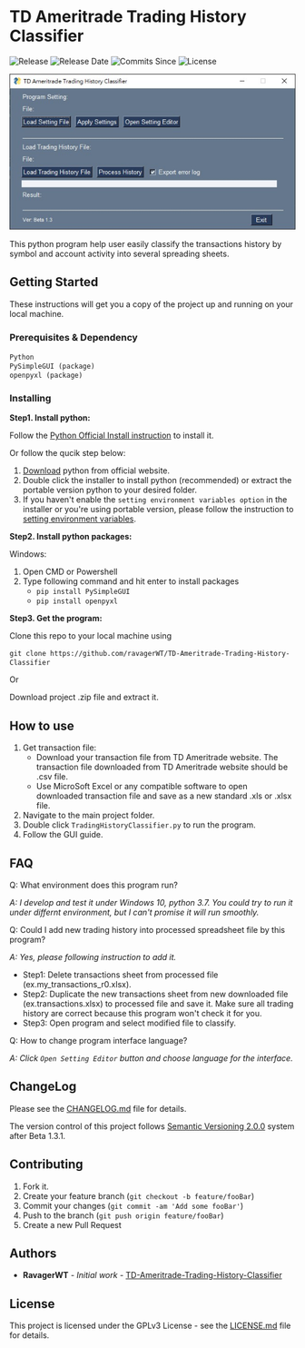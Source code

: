 # TD Ameritrade Trading History Classifier
![Release](https://img.shields.io/github/v/release/ravagerWT/TD-Ameritrade-Trading-History-Classifier)
![Release Date](https://img.shields.io/github/release-date/ravagerWT/TD-Ameritrade-Trading-History-Classifier)
![Commits Since](https://img.shields.io/github/commits-since/ravagerWT/TD-Ameritrade-Trading-History-Classifier/latest/develop)
![License](https://img.shields.io/github/license/ravagerWT/TD-Ameritrade-Trading-History-Classifier)

![](screenshot/Main%20GUI%20Beta1.3.jpg?raw=true)

This python program help user easily classify the transactions history by symbol and account activity into several spreading sheets.

## Getting Started

These instructions will get you a copy of the project up and running on your local machine.

### Prerequisites & Dependency

```
Python
PySimpleGUI (package)
openpyxl (package)
```

### Installing

**Step1. Install python:**

Follow the [Python Official Install instruction](https://docs.python.org/3/using/windows.html) to install it.

Or follow the qucik step below:
1. [Download](https://www.python.org/downloads/) python from official website.
2. Double click the installer to install python (recommended) or extract the portable version python to your desired folder.
3. If you haven't enable the `setting environment variables option` in the installer or you're using portable version, please follow the instruction to [setting environment variables](https://docs.python.org/3/using/windows.html#configuring-python).


**Step2. Install python packages:**

Windows:

1. Open CMD or Powershell
2. Type following command and hit enter to install packages
   - `pip install PySimpleGUI`
   - `pip install openpyxl` 

**Step3. Get the program:**

Clone this repo to your local machine using
```git
git clone https://github.com/ravagerWT/TD-Ameritrade-Trading-History-Classifier
```
Or

Download project .zip file and extract it.

## How to use

1. Get transaction file:
   - Download your transaction file from TD Ameritrade website.  The transaction file downloaded from TD Ameritrade website should be .csv file.
   - Use MicroSoft Excel or any compatible software to open downloaded transaction file and save as a new standard .xls or .xlsx file.
2. Navigate to the main project folder.
3. Double click `TradingHistoryClassifier.py` to run the program.
4. Follow the GUI guide.

## FAQ

Q: What environment does this program run?

*A: I develop and test it under Windows 10, python 3.7.  You could try to run it under differnt environment, but I can't promise it will run smoothly.*

Q: Could I add new trading history into processed spreadsheet file by this program?

*A: Yes, please following instruction to add it.*
- Step1: Delete transactions sheet from processed file (ex.my_transactions_r0.xlsx).
- Step2: Duplicate the new transactions sheet from new downloaded file (ex.transactions.xlsx) to processed file and save it.  Make sure all trading history are correct because this program won't check it for you.
- Step3: Open program and select modified file to classify.

Q: How to change program interface language?

*A: Click `Open Setting Editor` button and choose language for the interface.*

## ChangeLog

Please see the [CHANGELOG.md](https://github.com/ravagerWT/TD-Ameritrade-Trading-History-Classifier/blob/develop/CHANGELOG.md) file for details.

The version control of this project follows [Semantic Versioning 2.0.0](https://semver.org/) system after Beta 1.3.1.

## Contributing

1. Fork it.
2. Create your feature branch (`git checkout -b feature/fooBar`)
3. Commit your changes (`git commit -am 'Add some fooBar'`)
4. Push to the branch (`git push origin feature/fooBar`)
5. Create a new Pull Request

## Authors

* **RavagerWT** - *Initial work* - [TD-Ameritrade-Trading-History-Classifier](https://github.com/ravagerWT/TD-Ameritrade-Trading-History-Classifier)

## License

This project is licensed under the GPLv3 License - see the [LICENSE.md](https://github.com/ravagerWT/TD-Ameritrade-Trading-History-Classifier/blob/master/LICENSE.md) file for details.
